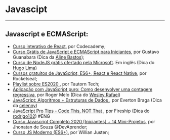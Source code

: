 # Javascipt

---

## Javascript e ECMAScript:

  - [Curso interativo de React](https://www.codecademy.com/learn/react-101), por Codecademy;
  - [Curso Grátis de JavaScript e ECMAScript para Iniciantes](https://www.youtube.com/playlist?list=PLHz_AreHm4dlsK3Nr9GVvXCbpQyHQl1o1), por Gustavo Guanabara (Dica da [Aline Bastos](https://www.twitter.com/alinebastos));
  - [Curso de NodeJS grátis ofertado pela Microsoft](https://docs.microsoft.com/en-us/learn/paths/build-javascript-applications-nodejs/?WT.mc_id=nodepath-devto-gllemos). Em inglês (Dica do [Hugo Lima](https://github.com/hugolima03))
  - [Cursos gratuitos de JavaScript, ES6+, React e React Native](https://skylab.rocketseat.com.br/), por Rocketseat;
  - [Playlist sobre ES2020 ](https://www.youtube.com/watch?v=hNrSGqA3XDI&list=PLe7tlyCjYZNMM-0cahAGcZNIeD1VuZoh9&ab_channel=TautornTech), por Tautorn Tech;
  - [Aplicação com JavaScript puro: Como desenvolver uma contagem regressiva](https://www.youtube.com/watch?v=ms0mXabu5RY&list=PLpSJMw6H4PFMOJHMULTxKNOEw7g1cBuyP&index=3), por Roger Melo (Dica do [Wesley Rafael](https://github.com/WesleyyRafaell))
  - [JavaScript: Algoritmos + Estruturas de Dados ](https://www.youtube.com/playlist?list=PLpfKv2Mn_c-HTFozSx8iplzzBlQJnPs2j), por Everton Braga (Dica  da [celenny](https://github.com/celenny)) 
  - [JavaScript Pro Tips - Code This, NOT That ](https://www.youtube.com/watch?v=Mus_vwhTCq0), por Fireship (Dica  do [rodrigo102](https://github.com/rodrigo102)) #ENG 
  - [Curso Javascript Completo 2020 [Iniciantes] + 14 Mini-Projetos](https://www.youtube.com/watch?v=i6Oi-YtXnAU&list=RDCMUCm63tB8wsKOVvxoU4iMpS2A&start_radio=1), por Jhonatan de Souza @DevAprender;
  - [Curso JS Moderno (ES6+)](https://www.youtube.com/playlist?list=PLlAbYrWSYTiPQ1BE8klOtheBC0mtL3hEi), por Willian Justen;